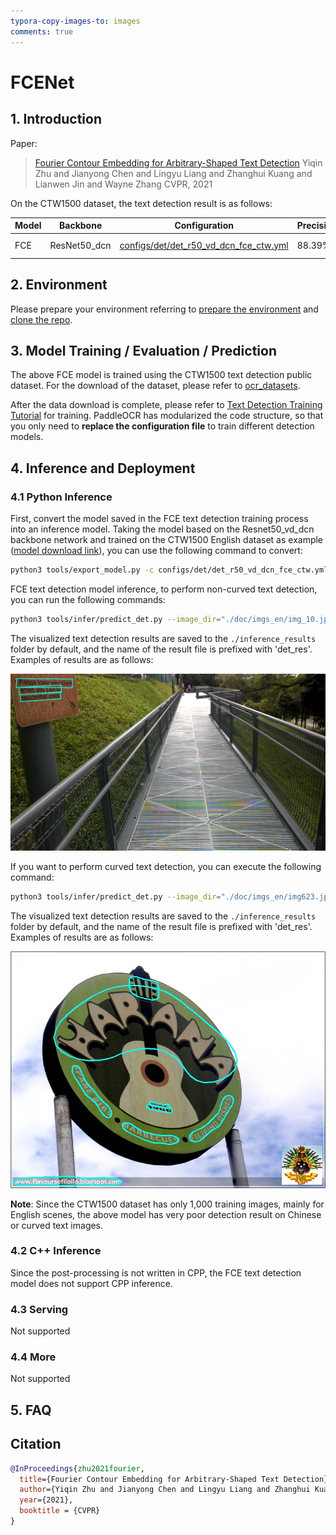 ```yaml
---
typora-copy-images-to: images
comments: true
---
```


# FCENet
## 1. Introduction

Paper:
> [Fourier Contour Embedding for Arbitrary-Shaped Text Detection](https://arxiv.org/abs/2104.10442)
> Yiqin Zhu and Jianyong Chen and Lingyu Liang and Zhanghui Kuang and Lianwen Jin and Wayne Zhang
> CVPR, 2021

On the CTW1500 dataset, the text detection result is as follows:

|Model|Backbone|Configuration|Precision|Recall|Hmean|Download|
| --- | --- | --- | --- | --- | --- | --- |
| FCE | ResNet50_dcn | [configs/det/det_r50_vd_dcn_fce_ctw.yml](../../configs/det/det_r50_vd_dcn_fce_ctw.yml)| 88.39%|82.18%|85.27%|[trained model](https://paddleocr.bj.bcebos.com/contribution/det_r50_dcn_fce_ctw_v2.0_train.tar)|

## 2. Environment
Please prepare your environment referring to [prepare the environment](../../ppocr/environment.en.md) and [clone the repo](./clone_en.md).

## 3. Model Training / Evaluation / Prediction
The above FCE model is trained using the CTW1500 text detection public dataset. For the download of the dataset, please refer to [ocr_datasets](./dataset/ocr_datasets_en.md).

After the data download is complete, please refer to [Text Detection Training Tutorial](./detection_en.md) for training. PaddleOCR has modularized the code structure, so that you only need to **replace the configuration file** to train different detection models.

## 4. Inference and Deployment
### 4.1 Python Inference
First, convert the model saved in the FCE text detection training process into an inference model. Taking the model based on the Resnet50_vd_dcn backbone network and trained on the CTW1500 English dataset as example ([model download link](https://paddleocr.bj.bcebos.com/contribution/det_r50_dcn_fce_ctw_v2.0_train.tar)), you can use the following command to convert:

```bash
python3 tools/export_model.py -c configs/det/det_r50_vd_dcn_fce_ctw.yml -o Global.pretrained_model=./det_r50_dcn_fce_ctw_v2.0_train/best_accuracy  Global.save_inference_dir=./inference/det_fce
```

FCE text detection model inference, to perform non-curved text detection, you can run the following commands:

```bash
python3 tools/infer/predict_det.py --image_dir="./doc/imgs_en/img_10.jpg" --det_model_dir="./inference/det_fce/" --det_algorithm="FCE" --det_fce_box_type=quad
```

The visualized text detection results are saved to the `./inference_results` folder by default, and the name of the result file is prefixed with 'det_res'. Examples of results are as follows:

![img](./images/det_res_img_10_fce.jpg)

If you want to perform curved text detection, you can execute the following command:

```bash
python3 tools/infer/predict_det.py --image_dir="./doc/imgs_en/img623.jpg" --det_model_dir="./inference/det_fce/" --det_algorithm="FCE" --det_fce_box_type=poly
```

The visualized text detection results are saved to the `./inference_results` folder by default, and the name of the result file is prefixed with 'det_res'. Examples of results are as follows:

![img](./images/det_res_img623_fce.jpg)

**Note**: Since the CTW1500 dataset has only 1,000 training images, mainly for English scenes, the above model has very poor detection result on Chinese or curved text images.


### 4.2 C++ Inference
Since the post-processing is not written in CPP, the FCE text detection model does not support CPP inference.

### 4.3 Serving
Not supported

### 4.4 More
Not supported

## 5. FAQ

## Citation
```bibtex
@InProceedings{zhu2021fourier,
  title={Fourier Contour Embedding for Arbitrary-Shaped Text Detection},
  author={Yiqin Zhu and Jianyong Chen and Lingyu Liang and Zhanghui Kuang and Lianwen Jin and Wayne Zhang},
  year={2021},
  booktitle = {CVPR}
}
```
